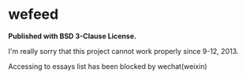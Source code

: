 wefeed
======

**Published with BSD 3-Clause License.**

I'm really sorry that this project cannot work properly since 9-12, 2013.

Accessing to essays list has been blocked by wechat(weixin)
